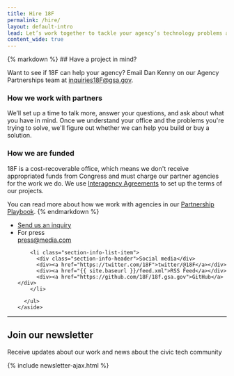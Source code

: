 ```yaml
---
title: Hire 18F
permalink: /hire/
layout: default-intro
lead: Let’s work together to tackle your agency’s technology problems and transform how you serve the public.
content_wide: true
---
```

<div class="usa-grid-full">
<section class="usa-width-three-fourths">
{% markdown %}
## Have a project in mind?

Want to see if 18F can help your agency? Email Dan Kenny on our Agency Partnerships team at [inquiries18F@gsa.gov](mailto:inquiries18F@gsa.gov?subject=18F%20Website%20Inquiry&body=What%27s%20your%20name%3F%0A%0AWhat%20agency%20or%20office%20do%20you%20work%20for%3F%0A%0AWhat%27s%20your%20job%20title%20or%20role%3F%0A%0ATell%20us%20a%20little%20about%20the%20problems%20you%27re%20working%20on%2C%20or%20what%20project%20you%27re%20hoping%20to%20work%20on%20with%2018F:%0A%0AIf%20you%27d%20like%20us%20to%20call%20you%2C%20what%27s%20your%20phone%20number%3F%0A).


### How we work with partners

We’ll set up a time to talk more, answer your questions, and ask about what you have in mind. Once we understand your office and the problems you're trying to solve, we'll figure out whether we can help you build or buy a solution.

### How we are funded

18F is a cost-recoverable office, which means we don't receive appropriated funds from Congress and must charge our partner agencies for the work we do. We use [Interagency Agreements](https://pages.18f.gov/iaa-forms/) to set up the terms of our projects.

You can read more about how we work with agencies in our [Partnership Playbook](https://pages.18f.gov/partnership-playbook/).
{% endmarkdown %}
</section>
<aside class="usa-width-one-fourth section-info">
      <ul>
        <li class="section-info-list-item">
          <a class="usa-button" href="mailto:inquiries18F@gsa.gov?subject=18F%20Website%20Inquiry&body=What%27s%20your%20name%3F%0A%0AWhat%20agency%20or%20office%20do%20you%20work%20for%3F%0A%0AWhat%27s%20your%20job%20title%20or%20role%3F%0A%0ATell%20us%20a%20little%20about%20the%20problems%20you%27re%20working%20on%2C%20or%20what%20project%20you%27re%20hoping%20to%20work%20on%20with%2018F:%0A%0AIf%20you%27d%20like%20us%20to%20call%20you%2C%20what%27s%20your%20phone%20number%3F%0A">Send us an inquiry</a>
        </li>
        <li class="section-info-list-item">
          <div class="section-info-header">For press</div>
          <div><a href="mailto:press@media.com">press@media.com</a></div>
        </li>

        <li class="section-info-list-item">
          <div class="section-info-header">Social media</div>
          <div><a href="https://twitter.com/18F">twitter/@18F</a></div>
          <div><a href="{{ site.baseurl }}/feed.xml">RSS Feed</a></div>
          <div><a href="https://github.com/18F/18f.gsa.gov">GitHub</a></div>
        </li>

      </ul>
    </aside>
</div>

<hr/>

<div class="usa-grid-full">
<div class="usa-width-one-half">
  <h2 id="join-our-newsletter">Join our newsletter</h2>
  <p>Receive updates about our work and news about the civic tech community</p>
</div>
<div class="usa-width-one-half">
{% include newsletter-ajax.html %}
</div>
</div>

